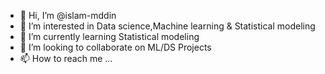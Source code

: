 - 👋 Hi, I’m @islam-mddin
- 👀 I’m interested in Data science,Machine learning & Statistical modeling
- 🌱 I’m currently learning Statistical modeling
- 💞️ I’m looking to collaborate on ML/DS Projects
- 📫 How to reach me ...

<!---
Feel free to reach me out :
E-mail : mddinislam1136 AT gmail.com
My LinkedIn :www.linkedin.com/in/islammddin
--->
